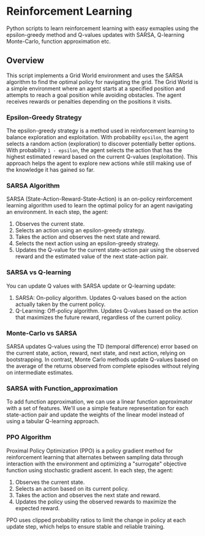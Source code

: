 # Reinforcement Learning  
  
Python scripts to learn reinforcement learning with easy exmaples using the epsilon-greedy method and Q-values updates with SARSA, Q-learning Monte-Carlo, function approximation etc. 
  
## Overview  
  
This script implements a Grid World environment and uses the SARSA algorithm to find the optimal policy for navigating the grid. The Grid World is a simple environment where an agent starts at a specified position and attempts to reach a goal position while avoiding obstacles. The agent receives rewards or penalties depending on the positions it visits.  
  
### Epsilon-Greedy Strategy  
  
The epsilon-greedy strategy is a method used in reinforcement learning to balance exploration and exploitation. With probability `epsilon`, the agent selects a random action (exploration) to discover potentially better options. With probability `1 - epsilon`, the agent selects the action that has the highest estimated reward based on the current Q-values (exploitation). This approach helps the agent to explore new actions while still making use of the knowledge it has gained so far.  
  
### SARSA Algorithm  
  
SARSA (State-Action-Reward-State-Action) is an on-policy reinforcement learning algorithm used to learn the optimal policy for an agent navigating an environment. In each step, the agent:  
1. Observes the current state.  
2. Selects an action using an epsilon-greedy strategy.  
3. Takes the action and observes the next state and reward.  
4. Selects the next action using an epsilon-greedy strategy.  
5. Updates the Q-value for the current state-action pair using the observed reward and the estimated value of the next state-action pair.  

### SARSA vs Q-learning
You can update Q values with SARSA update or Q-learning update:
1. SARSA: On-policy algorithm. Updates Q-values based on the action actually taken by the current policy.
2. Q-Learning: Off-policy algorithm. Updates Q-values based on the action that maximizes the future reward, regardless of the current policy.

### Monte-Carlo vs SARSA
SARSA updates Q-values using the TD (temporal difference) error based on the current state, action, reward, next state, and next action, relying on bootstrapping. 
In contrast, Monte Carlo methods update Q-values based on the average of the returns observed from complete episodes without relying on intermediate estimates.

### SARSA with Function_approximation
To add function approximation, we can use a linear function approximator with a set of features. We'll use a simple feature representation for each state-action pair and update the weights of the linear model instead of using a tabular Q-learning approach.

### PPO Algorithm
 
Proximal Policy Optimization (PPO) is a policy gradient method for reinforcement learning that alternates between sampling data through interaction with the environment and optimizing a "surrogate" objective function using stochastic gradient ascent. 
In each step, the agent:

1. Observes the current state.
2. Selects an action based on its current policy.
3. Takes the action and observes the next state and reward.
4. Updates the policy using the observed rewards to maximize the expected reward.

PPO uses clipped probability ratios to limit the change in policy at each update step, which helps to ensure stable and reliable training.


